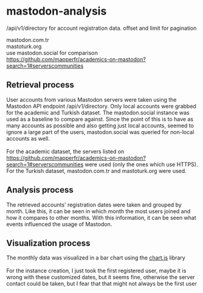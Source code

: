 # mastodon-analysis

/api/v1/directory for account registration data. offset and limit for pagination

mastodon.com.tr <br/>
mastoturk.org <br/>
use mastodon.social for comparison <br/>
https://github.com/mapperfr/academics-on-mastodon?search=1#serverscommunities

## Retrieval process

User accounts from various Mastodon servers were taken using the Mastodon API endpoint /api/v1/directory.
Only local accounts were grabbed for the academic and Turkish dataset. The mastodon.social instance was used as a baseline to compare against. Since the point of this is to have as many accounts as possible and also getting just local accounts, seemed to ignore a large part of the users, mastodon.social was queried for non-local accounts as well.<br/>
<br/>
For the academic dataset, the servers listed on https://github.com/mapperfr/academics-on-mastodon?search=1#serverscommunities were used (only the ones which use HTTPS). For the Turkish dataset, mastodon.com.tr and mastoturk.org were used.

## Analysis process

The retrieved accounts' registration dates were taken and grouped by month. Like this, it can be seen in which month the most users joined and how it compares to other months.
With this information, it can be seen what events influenced the usage of Mastodon.

## Visualization process

The monthly data was visualized in a bar chart using the <a href="https://www.chartjs.org">chart.js</a> library
<br/>
<br/>
For the instance creation, I just took the first registered user, maybe it is wrong with these customized dates, but it seems fine, otherwise the server contact could be taken, but I fear that that might not always be the first user